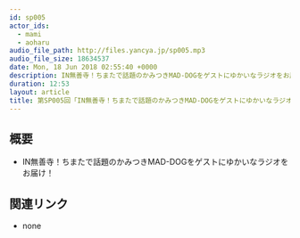 ```yaml
---
id: sp005
actor_ids:
  - mami
  - aoharu
audio_file_path: http://files.yancya.jp/sp005.mp3
audio_file_size: 18634537
date: Mon, 18 Jun 2018 02:55:40 +0000
description: IN無善寺！ちまたで話題のかみつきMAD-DOGをゲストにゆかいなラジオをお届け！
duration: 12:53
layout: article
title: 第SP005回「IN無善寺！ちまたで話題のかみつきMAD-DOGをゲストにゆかいなラジオをお届け！」
---
```

## 概要

* IN無善寺！ちまたで話題のかみつきMAD-DOGをゲストにゆかいなラジオをお届け！

## 関連リンク

* none
